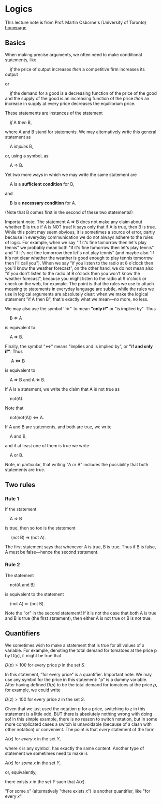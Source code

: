 
# Logics

This lecture note is from Prof. Martin Osborne's (University of Toronto) [homepage](https://mjo.osborne.economics.utoronto.ca/index.php/tutorial/index/1/log/t).

## Basics

When making precise arguments, we often need to make conditional statements, like 

&nbsp;&nbsp;&nbsp;&nbsp;*if* the price of output increases *then* a competitive firm increases its output 

or 

&nbsp;&nbsp;&nbsp;&nbsp;*if* the demand for a good is a decreasing function of the price of the good and the supply of the good is an increasing function of the price *then* an increase in supply at every price decreases the equilibrium price.


These statements are instances of the statement

&nbsp;&nbsp;&nbsp;&nbsp;*if* A *then* B,

where A and B stand for statements. We may alternatively write this general statement as 

&nbsp;&nbsp;&nbsp;&nbsp;A *implies* B,

or, using a symbol, as

&nbsp;&nbsp;&nbsp;&nbsp;A $\Rightarrow$ B.

Yet two more ways in which we may write the same statement are

&nbsp;&nbsp;&nbsp;&nbsp;A is a **sufficient condition** for B,

and

&nbsp;&nbsp;&nbsp;&nbsp;B is a **necessary condition** for A.

(Note that B comes first in the second of these two statements!)

Important note: The statement A $\Rightarrow$ B does not make any claim about whether B is true if A is NOT true! It says only that if A is true, then B is true. 
While this point may seem obvious, it is sometimes a source of error, partly because in everyday communication we do not always adhere to the rules of logic. 
For example, when we say "if it's fine tomorrow then let's play tennis" we probably mean both "if it's fine tomorrow then let's play tennis" and "if it's not fine tomorrow then let's not play tennis" (and maybe also "if it's not clear whether the weather is good enough to play tennis tomorrow then I'll call you"). 
When we say "if you listen to the radio at 8 o'clock then you'll know the weather forecast", on the other hand, we do not mean also "if you don't listen to the radio at 8 o'clock then you won't know the weather forecast", because you might listen to the radio at 9 o'clock or check on the web, for example. 
The point is that the rules we use to attach meaning to statements in everyday language are subtle, while the rules we use in logical arguments are absolutely clear: when we make the logical statement "if A then B", that's exactly what we mean—no more, no less.

We may also use the symbol ''$\Leftarrow$'' to mean **"only if"** or "is implied by". Thus

&nbsp;&nbsp;&nbsp;&nbsp;B $\Leftarrow$ A

is equivalent to

&nbsp;&nbsp;&nbsp;&nbsp;A $\Rightarrow$ B.

Finally, the symbol "$\Leftrightarrow$" means "implies and is implied by", or **"if and only if"**. Thus

&nbsp;&nbsp;&nbsp;&nbsp; A $\Leftrightarrow$ B

is equivalent to

&nbsp;&nbsp;&nbsp;&nbsp;A $\Rightarrow$ B and A $\Leftarrow$ B.

If A is a statement, we write the claim that A is not true as

&nbsp;&nbsp;&nbsp;&nbsp;not(A).

Note that

&nbsp;&nbsp;&nbsp;&nbsp;not(not(A)) $\Leftrightarrow$ A.

If A and B are statements, and both are true, we write

&nbsp;&nbsp;&nbsp;&nbsp;A and B,

and if at least one of them is true we write

&nbsp;&nbsp;&nbsp;&nbsp;A or B.

Note, in particular, that writing "A or B" includes the possibility that both statements are true.

## Two rules

### Rule 1

If the statement

&nbsp;&nbsp;&nbsp;&nbsp;A $\Rightarrow$ B

is true, then so too is the statement

&nbsp;&nbsp;&nbsp;&nbsp; (not B) $\Rightarrow$ (not A).

The first statement says that whenever A is true, B is true. Thus if B is false, A must be false—hence the second statement.

### Rule 2

The statement

&nbsp;&nbsp;&nbsp;&nbsp;not(A and B)

is equivalent to the statement

&nbsp;&nbsp;&nbsp;&nbsp;(not A) or (not B).

Note the "or" in the second statement! 
If it is not the case that both A is true and B is true (the first statement), then either A is not true or B is not true.

## Quantifiers

We sometimes wish to make a statement that is true for all values of a variable. 
For example, denoting the total demand for tomatoes at the price p by D(p), it might be true that

$D(p) > 100$ for every price $p$ in the set $S$.

In this statement, "for every price" is a quantifier.
Important note: We may use any symbol for the price in this statement: "p" is a dummy variable. 
After having defined $D(p)$ to be the total demand for tomatoes at the price $p$, for example, we could write

$D(z) > 100$ for every price $z$ in the set $S$.

Given that we just used the notation $p$ for a price, switching to $z$ in this statement is a little odd, BUT there is absolutely nothing wrong with doing so! 
In this simple example, there is no reason to switch notation, but in some more complicated cases a switch is unavoidable (because of a clash with other notation) or convenient. 
The point is that *every* statement of the form

$A(x)$ for *every* $x$ in the set $Y$,

where $x$ is any symbol, has exactly the same content.
Another type of statement we sometimes need to make is

$A(x)$ for *some* $x$ in the set $Y$,

or, equivalently,

there exists $x$ in the set $Y$ such that $A(x)$.

"For some $x$" (alternatively "there exists $x$") is another quantifier, like "for every $x$".


```python

```
